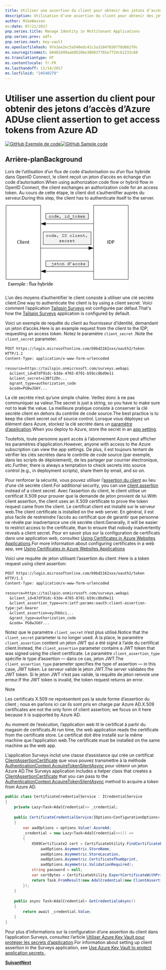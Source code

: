 ```yaml
---
title: Utiliser une assertion du client pour obtenir des jetons d’accès d’Azure AD
description: Utilisation d’une assertion du client pour obtenir des jetons d’accès d’Azure AD.
author: MikeWasson
ms:date: 07/21/2017
pnp.series.title: Manage Identity in Multitenant Applications
pnp.series.prev: adfs
pnp.series.next: key-vault
ms.openlocfilehash: 9fe1ee2ec5a540edc41c3a310476507f8d862f0c
ms.sourcegitcommit: b0482d49aab0526be386837702e7724c61232c60
ms.translationtype: HT
ms.contentlocale: fr-FR
ms.lasthandoff: 11/14/2017
ms.locfileid: "24540279"
---
```

# <a name="use-client-assertion-to-get-access-tokens-from-azure-ad"></a><span data-ttu-id="b9bd9-103">Utiliser une assertion du client pour obtenir des jetons d’accès d’Azure AD</span><span class="sxs-lookup"><span data-stu-id="b9bd9-103">Use client assertion to get access tokens from Azure AD</span></span>

<span data-ttu-id="b9bd9-104">[![GitHub](../_images/github.png) Exemple de code][sample application]</span><span class="sxs-lookup"><span data-stu-id="b9bd9-104">[![GitHub](../_images/github.png) Sample code][sample application]</span></span>

## <a name="background"></a><span data-ttu-id="b9bd9-105">Arrière-plan</span><span class="sxs-lookup"><span data-stu-id="b9bd9-105">Background</span></span>
<span data-ttu-id="b9bd9-106">Lors de l’utilisation d’un flux de code d’autorisation ou d’un flux hybride dans OpenID Connect, le client reçoit un jeton d’accès en échange d’un code d’autorisation.</span><span class="sxs-lookup"><span data-stu-id="b9bd9-106">When using authorization code flow or hybrid flow in OpenID Connect, the client exchanges an authorization code for an access token.</span></span> <span data-ttu-id="b9bd9-107">Au cours de cette étape, le client doit s’authentifier auprès du serveur.</span><span class="sxs-lookup"><span data-stu-id="b9bd9-107">During this step, the client has to authenticate itself to the server.</span></span>

![Clé secrète client](./images/client-secret.png)

<span data-ttu-id="b9bd9-109">L’un des moyens d’authentifier le client consiste à utiliser une clé secrète client.</span><span class="sxs-lookup"><span data-stu-id="b9bd9-109">One way to authenticate the client is by using a client secret.</span></span> <span data-ttu-id="b9bd9-110">Voici comment l’application [Tailspin Surveys][Surveys] est configurée par défaut.</span><span class="sxs-lookup"><span data-stu-id="b9bd9-110">That's how the [Tailspin Surveys][Surveys] application is configured by default.</span></span>

<span data-ttu-id="b9bd9-111">Voici un exemple de requête du client au fournisseur d’identité, demandant un jeton d’accès.</span><span class="sxs-lookup"><span data-stu-id="b9bd9-111">Here is an example request from the client to the IDP, requesting an access token.</span></span> <span data-ttu-id="b9bd9-112">Notez le paramètre `client_secret` .</span><span class="sxs-lookup"><span data-stu-id="b9bd9-112">Note the `client_secret` parameter.</span></span>

```
POST https://login.microsoftonline.com/b9bd2162xxx/oauth2/token HTTP/1.1
Content-Type: application/x-www-form-urlencoded

resource=https://tailspin.onmicrosoft.com/surveys.webapi
  &client_id=87df91dc-63de-4765-8701-b59cc8bd9e11
  &client_secret=i3Bf12Dn...
  &grant_type=authorization_code
  &code=PG8wJG6Y...
```

<span data-ttu-id="b9bd9-113">La clé secrète n’est qu’une simple chaîne. Veillez donc à ne pas communiquer sa valeur.</span><span class="sxs-lookup"><span data-stu-id="b9bd9-113">The secret is just a string, so you have to make sure not to leak the value.</span></span> <span data-ttu-id="b9bd9-114">La meilleure pratique consiste à conserver la clé secrète client en dehors du contrôle de code source.</span><span class="sxs-lookup"><span data-stu-id="b9bd9-114">The best practice is to keep the client secret out of source control.</span></span> <span data-ttu-id="b9bd9-115">Lorsque vous déployez un élément dans Azure, stockez la clé secrète dans un [paramètre d’application][configure-web-app].</span><span class="sxs-lookup"><span data-stu-id="b9bd9-115">When you deploy to Azure, store the secret in an [app setting][configure-web-app].</span></span>

<span data-ttu-id="b9bd9-116">Toutefois, toute personne ayant accès à l’abonnement Azure peut afficher les paramètres d’application.</span><span class="sxs-lookup"><span data-stu-id="b9bd9-116">However, anyone with access to the Azure subscription can view the app settings.</span></span> <span data-ttu-id="b9bd9-117">De plus, il est toujours tentant de vérifier les clés secrètes dans le contrôle de code source (par exemple, dans les scripts de déploiement), de les partager par courrier électronique, etc.</span><span class="sxs-lookup"><span data-stu-id="b9bd9-117">Further, there is always a temptation to check secrets into source control (e.g., in deployment scripts), share them by email, and so on.</span></span>

<span data-ttu-id="b9bd9-118">Pour renforcer la sécurité, vous pouvez utiliser l’[assertion du client] au lieu d’une clé secrète client.</span><span class="sxs-lookup"><span data-stu-id="b9bd9-118">For additional security, you can use [client assertion] instead of a client secret.</span></span> <span data-ttu-id="b9bd9-119">Avec l’assertion du client, le client utilise un certificat X.509 pour prouver que la demande de jeton provient de lui.</span><span class="sxs-lookup"><span data-stu-id="b9bd9-119">With client assertion, the client uses an X.509 certificate to prove the token request came from the client.</span></span> <span data-ttu-id="b9bd9-120">Le certificat client est installé sur le serveur web.</span><span class="sxs-lookup"><span data-stu-id="b9bd9-120">The client certificate is installed on the web server.</span></span> <span data-ttu-id="b9bd9-121">En général, il est plus facile de restreindre l’accès au certificat que de garantir que personne ne révèle par inadvertance une clé secrète client.</span><span class="sxs-lookup"><span data-stu-id="b9bd9-121">Generally, it will be easier to restrict access to the certificate, than to ensure that nobody inadvertently reveals a client secret.</span></span> <span data-ttu-id="b9bd9-122">Pour en savoir plus sur la configuration de certificats dans une application web, consultez [Using Certificates in Azure Websites Applications][using-certs-in-websites].</span><span class="sxs-lookup"><span data-stu-id="b9bd9-122">For more information about configuring certificates in a web app, see [Using Certificates in Azure Websites Applications][using-certs-in-websites]</span></span>

<span data-ttu-id="b9bd9-123">Voici une requête de jeton utilisant l’assertion du client :</span><span class="sxs-lookup"><span data-stu-id="b9bd9-123">Here is a token request using client assertion:</span></span>

```
POST https://login.microsoftonline.com/b9bd2162xxx/oauth2/token HTTP/1.1
Content-Type: application/x-www-form-urlencoded

resource=https://tailspin.onmicrosoft.com/surveys.webapi
  &client_id=87df91dc-63de-4765-8701-b59cc8bd9e11
  &client_assertion_type=urn:ietf:params:oauth:client-assertion-type:jwt-bearer
  &client_assertion=eyJhbGci...
  &grant_type=authorization_code
  &code= PG8wJG6Y...
```

<span data-ttu-id="b9bd9-124">Notez que le paramètre `client_secret` n’est plus utilisé.</span><span class="sxs-lookup"><span data-stu-id="b9bd9-124">Notice that the `client_secret` parameter is no longer used.</span></span> <span data-ttu-id="b9bd9-125">À la place, le paramètre `client_assertion` contient un jeton JWT qui a été signé à l’aide du certificat client.</span><span class="sxs-lookup"><span data-stu-id="b9bd9-125">Instead, the `client_assertion` parameter contains a JWT token that was signed using the client certificate.</span></span> <span data-ttu-id="b9bd9-126">Le paramètre `client_assertion_type` spécifie le type d’assertion &mdash; dans ce cas, jeton JWT.</span><span class="sxs-lookup"><span data-stu-id="b9bd9-126">The `client_assertion_type` parameter specifies the type of assertion &mdash; in this case, JWT token.</span></span> <span data-ttu-id="b9bd9-127">Le serveur valide le jeton JWT.</span><span class="sxs-lookup"><span data-stu-id="b9bd9-127">The server validates the JWT token.</span></span> <span data-ttu-id="b9bd9-128">Si le jeton JWT n’est pas valide, la requête de jeton renvoie une erreur.</span><span class="sxs-lookup"><span data-stu-id="b9bd9-128">If the JWT token is invalid, the token request returns an error.</span></span>

> [!NOTE]
> <span data-ttu-id="b9bd9-129">Les certificats X.509 ne représentent pas la seule forme d’assertion du client ; nous en parlons ici car ils sont pris en charge par Azure AD.</span><span class="sxs-lookup"><span data-stu-id="b9bd9-129">X.509 certificates are not the only form of client assertion; we focus on it here because it is supported by Azure AD.</span></span>
> 
> 

<span data-ttu-id="b9bd9-130">Au moment de l’exécution, l’application web lit le certificat à partir du magasin de certificats.</span><span class="sxs-lookup"><span data-stu-id="b9bd9-130">At run time, the web application reads the certificate from the certificate store.</span></span> <span data-ttu-id="b9bd9-131">Le certificat doit être installé sur la même machine que l’application web.</span><span class="sxs-lookup"><span data-stu-id="b9bd9-131">The certificate must be installed on the same machine as the web app.</span></span>

<span data-ttu-id="b9bd9-132">L’application Surveys inclut une classe d’assistance qui crée un certificat [ClientAssertionCertificate](/dotnet/api/microsoft.identitymodel.clients.activedirectory.clientassertioncertificate) que vous pouvez transmettre à la méthode [AuthenticationContext.AcquireTokenSilentAsync](/dotnet/api/microsoft.identitymodel.clients.activedirectory.authenticationcontext.acquiretokensilentasync) pour obtenir un jeton Azure AD.</span><span class="sxs-lookup"><span data-stu-id="b9bd9-132">The Surveys application includes a helper class that creates a [ClientAssertionCertificate](/dotnet/api/microsoft.identitymodel.clients.activedirectory.clientassertioncertificate) that you can pass to the [AuthenticationContext.AcquireTokenSilentAsync](/dotnet/api/microsoft.identitymodel.clients.activedirectory.authenticationcontext.acquiretokensilentasync) method to acquire a token from Azure AD.</span></span>

```csharp
public class CertificateCredentialService : ICredentialService
{
    private Lazy<Task<AdalCredential>> _credential;

    public CertificateCredentialService(IOptions<ConfigurationOptions> options)
    {
        var aadOptions = options.Value?.AzureAd;
        _credential = new Lazy<Task<AdalCredential>>(() =>
        {
            X509Certificate2 cert = CertificateUtility.FindCertificateByThumbprint(
                aadOptions.Asymmetric.StoreName,
                aadOptions.Asymmetric.StoreLocation,
                aadOptions.Asymmetric.CertificateThumbprint,
                aadOptions.Asymmetric.ValidationRequired);
            string password = null;
            var certBytes = CertificateUtility.ExportCertificateWithPrivateKey(cert, out password);
            return Task.FromResult(new AdalCredential(new ClientAssertionCertificate(aadOptions.ClientId, new X509Certificate2(certBytes, password))));
        });
    }

    public async Task<AdalCredential> GetCredentialsAsync()
    {
        return await _credential.Value;
    }
}
```

<span data-ttu-id="b9bd9-133">Pour plus d’informations sur la configuration d’une assertion du client dans l’application Surveys, consultez l’article [Utiliser Azure Key Vault pour protéger les secrets d’application][key vault].</span><span class="sxs-lookup"><span data-stu-id="b9bd9-133">For information about setting up client assertion in the Surveys application, see [Use Azure Key Vault to protect application secrets ][key vault].</span></span>

<span data-ttu-id="b9bd9-134">[**Suivant**][key vault]</span><span class="sxs-lookup"><span data-stu-id="b9bd9-134">[**Next**][key vault]</span></span>

<!-- Links -->
[configure-web-app]: /azure/app-service-web/web-sites-configure/
[azure-management-portal]: https://portal.azure.com
[assertion du client]: https://tools.ietf.org/html/rfc7521
[client assertion]: https://tools.ietf.org/html/rfc7521
[key vault]: key-vault.md
[Setup-KeyVault]: https://github.com/mspnp/multitenant-saas-guidance/blob/master/scripts/Setup-KeyVault.ps1
[Surveys]: tailspin.md
[using-certs-in-websites]: https://azure.microsoft.com/blog/using-certificates-in-azure-websites-applications/

[sample application]: https://github.com/mspnp/multitenant-saas-guidance
